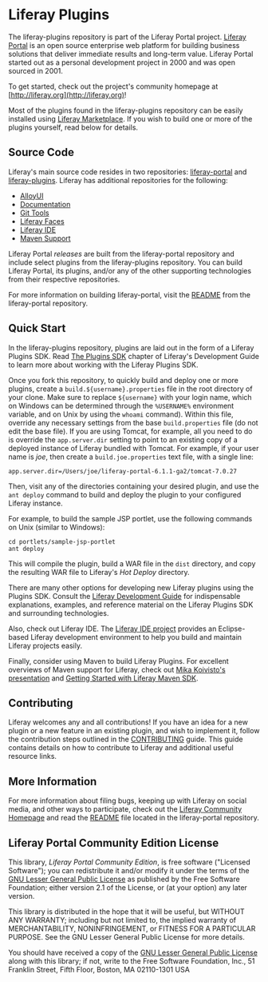 # Liferay Plugins

The liferay-plugins repository is part of the Liferay Portal project. [Liferay
Portal](http://www.liferay.com/community/liferay-projects/liferay-portal) is an
open source enterprise web platform for building business solutions that deliver
immediate results and long-term value. Liferay Portal started out as a personal
development project in 2000 and was open sourced in 2001.

To get started, check out the project's community homepage at
[http://liferay.org](http://liferay.org)!

Most of the plugins found in the liferay-plugins repository can be easily
installed using [Liferay Marketplace](http://liferay.com/marketplace). If you
wish to build one or more of the plugins yourself, read below for details.

## Source Code

Liferay's main source code resides in two repositories:
[liferay-portal](https://github.com/liferay/liferay-portal) and
[liferay-plugins](https://github.com/liferay/liferay-plugins). Liferay has
additional repositories for the following:

* [AlloyUI](https://github.com/liferay/alloy-ui)
* [Documentation](https://github.com/liferay/liferay-docs)
* [Git Tools](https://github.com/liferay/git-tools)
* [Liferay Faces](https://github.com/liferay/liferay-faces)
* [Liferay IDE](https://github.com/liferay/liferay-ide)
* [Maven Support](https://github.com/liferay/liferay-maven-support)

Liferay Portal *releases* are built from the liferay-portal repository and
include select plugins from the liferay-plugins repository. You can build
Liferay Portal, its plugins, and/or any of the other supporting technologies
from their respective repositories.

For more information on building liferay-portal, visit the
[README](https://github.com/liferay/liferay-portal/blob/master/README.markdown)
from the liferay-portal repository.

## Quick Start

In the liferay-plugins repository, plugins are laid out in the form of a Liferay
Plugins SDK. Read [The Plugins
SDK](http://www.liferay.com/documentation/liferay-portal/6.1/development/-/ai/the-plugins-s-3)
chapter of Liferay's Development Guide to learn more about working with the
Liferay Plugins SDK.

Once you fork this repository, to quickly build and deploy one or more plugins,
create a `build.${username}.properties` file in the root directory of your
clone. Make sure to replace `${username}` with your login name, which on Windows
can be determined through the `%USERNAME%` environment variable, and on Unix by
using the `whoami` command). Within this file, override any necessary settings
from the base `build.properties` file (do not edit the base file). If you are
using Tomcat, for example, all you need to do is override the `app.server.dir`
setting to point to an existing copy of a deployed instance of Liferay bundled
with Tomcat. For example, if your user name is *joe*, then create a
`build.joe.properties` text file, with a single line:

    app.server.dir=/Users/joe/liferay-portal-6.1.1-ga2/tomcat-7.0.27

Then, visit any of the directories containing your desired plugin, and use the
`ant deploy` command to build and deploy the plugin to your configured Liferay
instance.

For example, to build the sample JSP portlet, use the following commands on Unix
(similar to Windows):

    cd portlets/sample-jsp-portlet
    ant deploy

This will compile the plugin, build a WAR file in the `dist` directory, and copy
the resulting WAR file to Liferay's *Hot Deploy* directory.

There are many other options for developing new Liferay plugins using the
Plugins SDK. Consult the [Liferay Development
Guide](http://www.liferay.com/documentation/liferay-portal/6.1/development) for
indispensable explanations, examples, and reference material on the Liferay
Plugins SDK and surrounding technologies.

Also, check out Liferay IDE. The [Liferay IDE
project](http://www.liferay.com/community/liferay-projects/liferay-ide) provides
an Eclipse-based Liferay development environment to help you build and maintain
Liferay projects easily.

Finally, consider using Maven to build Liferay Plugins. For excellent overviews
of Maven support for Liferay, check out [Mika Koivisto's
presentation](http://www.slideshare.net/koivimik/developing-liferay-plugins-with-maven)
and [Getting Started with Liferay Maven
SDK](http://www.liferay.com/web/mika.koivisto/blog/-/blogs/12322618).

## Contributing

Liferay welcomes any and all contributions! If you have an idea for a new plugin
or a new feature in an existing plugin, and wish to implement it, follow the
contribution steps outlined in the
[CONTRIBUTING](https://github.com/liferay/liferay-portal/blob/master/CONTRIBUTING.markdown)
guide. This guide contains details on how to contribute to Liferay and
additional useful resource links.

## More Information

For more information about filing bugs, keeping up with Liferay on social media,
and other ways to participate, check out the [Liferay Community
Homepage](http://liferay.org) and read the
[README](https://github.com/liferay/liferay-portal/blob/master/README.markdown)
file located in the liferay-portal repository. 

## Liferay Portal Community Edition License

This library, *Liferay Portal Community Edition*, is free software ("Licensed
Software"); you can redistribute it and/or modify it under the terms of the [GNU
Lesser General Public License](http://www.gnu.org/licenses/lgpl-2.1.html) as
published by the Free Software Foundation; either version 2.1 of the License, or
(at your option) any later version.

This library is distributed in the hope that it will be useful, but WITHOUT ANY
WARRANTY; including but not limited to, the implied warranty of MERCHANTABILITY,
NONINFRINGEMENT, or FITNESS FOR A PARTICULAR PURPOSE. See the GNU Lesser General
Public License for more details.

You should have received a copy of the [GNU Lesser General Public
License](http://www.gnu.org/licenses/lgpl-2.1.html) along with this library; if
not, write to the Free Software Foundation, Inc., 51 Franklin Street, Fifth
Floor, Boston, MA 02110-1301 USA

